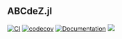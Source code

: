 ## ABCdeZ.jl

[![CI](https://github.com/mauricelanghinrichs/ABCdeZ.jl/actions/workflows/CI.yml/badge.svg?branch=main)](https://github.com/mauricelanghinrichs/ABCdeZ.jl/actions/workflows/CI.yml)
[![codecov](https://codecov.io/gh/mauricelanghinrichs/ABCdeZ.jl/branch/main/graph/badge.svg?token=BZ86DWE65S)](https://codecov.io/gh/mauricelanghinrichs/ABCdeZ.jl)
[![Documentation](https://github.com/mauricelanghinrichs/ABCdeZ.jl/actions/workflows/Documentation.yml/badge.svg?branch=main)](https://github.com/mauricelanghinrichs/ABCdeZ.jl/actions/workflows/Documentation.yml)
[![](https://img.shields.io/badge/docs-dev-blue.svg)](https://mauricelanghinrichs.github.io/ABCdeZ.jl/dev/)
<!--- ACTIVATE THIS ONCE READY: [![](https://img.shields.io/badge/docs-stable-blue.svg)](https://mauricelanghinrichs.github.io/ABCdeZ.jl/stable/) --->
